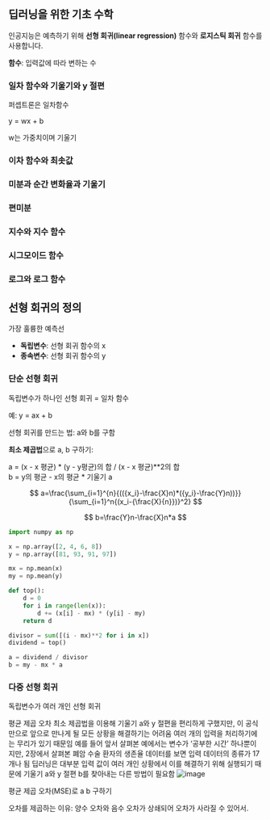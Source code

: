 ## 딥러닝을 위한 기초 수학

인공지능은 예측하기 위해 **선형 회귀(linear regression)** 함수와 **로지스틱 회귀** 함수를 사용합니다.

**함수**: 입력값에 따라 변하는 수



### 일차 함수와 기울기와 y 절편

퍼셉트론은 일차함수

y = wx + b

w는 가중치이며 기울기


### 이차 함수와 최솟값

### 미분과 순간 변화율과 기울기

### 편미분

### 지수와 지수 함수

### 시그모이드 함수

### 로그와 로그 함수


## 선형 회귀의 정의

가장 훌륭한 예측선

- **독립변수**: 선형 회귀 함수의 x   
- **종속변수**: 선형 회귀 함수의 y

### 단순 선형 회귀

독립변수가 하나인 선형 회귀 = 일차 함수

예:
y = ax + b

선형 회귀를 만드는 법: a와 b를 구함

**최소 제곱법**으로 a, b 구하기:

a = (x - x 평균) * (y - y평균)의 합 / (x - x 평균)**2의 합   
b = y의 평균 - x의 평균 * 기울기 a

$$
a=\frac{\sum_{i=1}^{n}{(({x_i}-\frac{X}n)*({y_i}-\frac{Y}n))}}{\sum_{i=1}^n{(x_i-{\frac{X}{n}})}^2}
$$

$$
b=\frac{Y}n-\frac{X}n*a
$$

```python
import numpy as np

x = np.array([2, 4, 6, 8])
y = np.array([81, 93, 91, 97])

mx = np.mean(x)
my = np.mean(y)

def top():
    d = 0
    for i in range(len(x)):
        d += (x[i] - mx) * (y[i] - my)
    return d

divisor = sum([(i - mx)**2 for i in x])
dividend = top()

a = dividend / divisor
b = my - mx * a
```





### 다중 선형 회귀

독립변수가 여러 개인 선형 회귀


평균 제곱 오차
최소 제곱법을 이용해 기울기 a와 y 절편을 편리하게 구했지만, 이 공식만으로 앞으로 만나게 될 모든 상황을 해결하기는 어려움
여러 개의 입력을 처리하기에는 무리가 있기 때문임
예를 들어 앞서 살펴본 예에서는 변수가 ‘공부한 시간’ 하나뿐이지만, 2장에서 살펴본 폐암 수술 환자의 생존율 데이터를 보면 입력 데이터의 종류가 17개나 됨
딥러닝은 대부분 입력 값이 여러 개인 상황에서 이를 해결하기 위해 실행되기 때문에 기울기 a와 y 절편 b를 찾아내는 다른 방법이 필요함
![image](https://github.com/user-attachments/assets/9096e532-a3b3-4f46-ab01-8a8572ff1693)

평균 제곱 오차(MSE)로 a b 구하기

오차를 제곱하는 이유: 양수 오차와 음수 오차가 상쇄되어 오차가 사라질 수 있어서.
